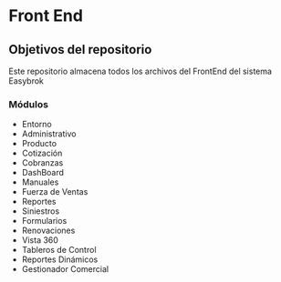 # Front End

## Objetivos del repositorio
Este repositorio almacena todos los archivos del FrontEnd del sistema Easybrok

### Módulos
- Entorno
- Administrativo
- Producto
- Cotización
- Cobranzas
- DashBoard
- Manuales
- Fuerza de Ventas
- Reportes
- Siniestros
- Formularios
- Renovaciones
- Vista 360
- Tableros de Control
- Reportes Dinámicos
- Gestionador Comercial
